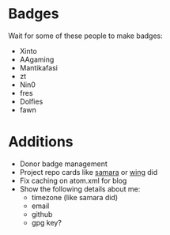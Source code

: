 # Badges

Wait for some of these people to make badges:

- Xinto
- AAgaming
- Mantikafasi
- zt
- Nin0
- fres
- Dolfies
- fawn

# Additions
- Donor badge management
- Project repo cards like [samara](https://khcrysalis.dev/) or [wing](https://wingio.xyz/) did
- Fix caching on atom.xml for blog
- Show the following details about me:
  - timezone (like samara did)
  - email
  - github
  - gpg key?
